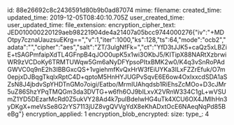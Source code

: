 id: 88e26692c8c2436591d80b9b0ad87074
mime: 
filename: 
created_time: 
updated_time: 2019-12-05T08:40:10.705Z
user_created_time: 
user_updated_time: 
file_extension: 
encryption_cipher_text: JED010000220129aeb98221904de4a21407a05bcc9744000276{"iv":"+MDOtpy7cznaUauzsuEKrg==","v":1,"iter":1000,"ks":128,"ts":64,"mode":"ocb2","adata":"","cipher":"aes","salt":"ZT/3ulgNfFk=","ct":"YfD3tJJK5+caQz5xLBZiE+tSAGPmfaipXdTL4GFnpB4qJOO0upK5x1wi3OKbJ5/KITipX88NARtXzbrwiWR9zVCDoKy6TRMTUWqw5Gm6aNyDFYpsoPItxBMK2w0/K4q3vSnRoPAdGWVC0q9nE2h3IBBGxcQS+1vgiehmfKvQxHrW3fEiUYKa3ILxFZZrEfuk/O7m0epjxDJBqgTkqlxRptC4D+qptoM5HnHYJUGPvSqvE6E6ow4OxlxxcdSDA1aSZsN8J4jbdvSpYHDTnGMo7oigi/Eatbo/MrmIUAhqdsb1RiEhsZcMOo+D3cJMr5uZ86ShzYPqTMQGm3da3DVTG+w6fh6OJ9bILxvX2VRnW334C1gL+wVSUmZ1YD5DEzarMcRd0Z5ukVY28Ad4k7puIBdeIwHG4uTk4XCU6OX4JMIhHn3yDKgX+meVsSe8G2rYS7113jUZ8vgQVVgYdX8eKhADxtOcE6NAeqNqPd85BeBg"}
encryption_applied: 1
encryption_blob_encrypted: 
size: 
type_: 4